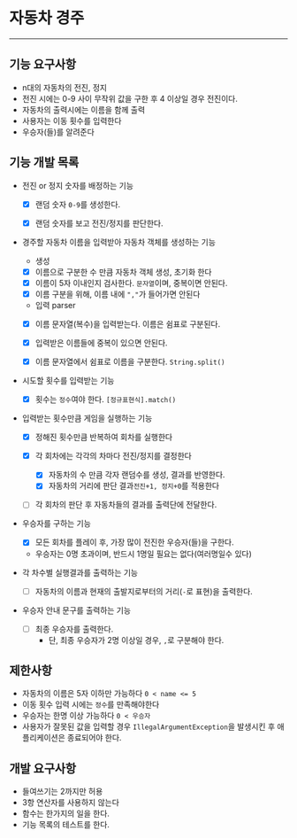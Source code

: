 # 자동차 경주

-----
## 기능 요구사항
- n대의 자동차의 전진, 정지
- 전진 시에는 0-9 사이 무작위 값을 구한 후 4 이상일 경우 전진이다.
- 자동차의 출력시에는 이름을 함께 출력
- 사용자는 이동 횟수를 입력한다
- 우승자(들)를 알려준다

## 기능 개발 목록
- 전진 or 정지 숫자를 배정하는 기능
  - [x] 랜덤 숫자 ```0-9```를 생성한다.
  - [x] 랜덤 숫자를 보고 전진/정지를 판단한다.
  

- 경주할 자동차 이름을 입력받아 자동차 객체를 생성하는 기능
  - 생성
  - [x] 이름으로 구분한 수 만큼 자동차 객체 생성, 초기화 한다
  - [x] 이름이 5자 이내인지 검사한다. ```문자열```이며, 중복이면 안된다.
  - [x] 이름 구분을 위해, 이름 내에 ```","```가 들어가면 안된다
  - 입력 parser
  - [x] 이름 문자열(복수)을 입력받는다. 이름은 쉼표로 구분된다.
  - [x] 입력받은 이름들에 중복이 있으면 안된다.
  - [x] 이름 문자열에서 쉼표로 이름을 구분한다. ```String.split()```
    

- 시도할 횟수를 입력받는 기능
  - [x] 횟수는 ```정수```여야 한다. ```[정규표현식].match()```


- 입력받는 횟수만큼 게임을 실행하는 기능
  - [x] 정해진 횟수만큼 반복하여 회차를 실행한다
  - [x] 각 회차에는 각각의 차마다 전진/정지를 결정한다
    - [x] 자동차의 수 만큼 각자 랜덤수를 생성, 결과를 반영한다.
    - [x] 자동차의 거리에 판단 결과```전진+1, 정지+0```를 적용한다
  - [ ] 각 회차의 판단 후 자동차들의 결과를 출력단에 전달한다.


- 우승자를 구하는 기능
  - [x] 모든 회차를 플레이 후, 가장 많이 전진한 우승자(들)을 구한다.
  - 우승자는 0명 초과이며, 반드시 1명일 필요는 없다(여러명일수 있다)


- 각 차수별 실행결과를 출력하는 기능
  - [ ] 자동차의 이름과 현재의 출발지로부터의 거리(```-```로 표현)을 출력한다.


- 우승자 안내 문구를 출력하는 기능
  - [ ] 최종 우승자를 출력한다.
    - 단, 최종 우승자가 2명 이상일 경우, ```,```로 구분해야 한다.


## 제한사항
- 자동차의 이름은 5자 이하만 가능하다 ```0 < name <= 5```
- 이동 횟수 입력 시에는 ```정수```를 만족해야한다 
- 우승자는 한명 이상 가능하다 ```0 < 우승자 ```
- 사용자가 잘못된 값을 입력할 경우 ```IllegalArgumentException```을 발생시킨 후 애플리케이션은 종료되어야 한다.

## 개발 요구사항
- 들여쓰기는 2까지만 허용
- 3항 연산자를 사용하지 않는다
- 함수는 한가지의 일을 한다.
- 기능 목록의 테스트를 한다.
